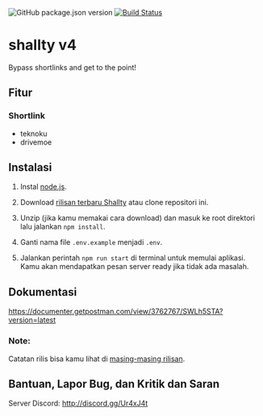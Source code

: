 ![GitHub package.json version](https://img.shields.io/github/package-json/v/gegehprast/shallty) [![Build Status](https://travis-ci.com/gegehprast/shallty.svg?branch=master)](https://travis-ci.com/gegehprast/shallty)

# shallty v4

Bypass shortlinks and get to the point!

## Fitur

### Shortlink

- teknoku
- drivemoe

## Instalasi

1. Instal [node.js](https://nodejs.org/en/).

2. Download [rilisan terbaru Shallty](https://github.com/gegehprast/shallty/releases) atau clone repositori ini.

3. Unzip (jika kamu memakai cara download) dan masuk ke root direktori lalu jalankan `npm install`.

4. Ganti nama file `.env.example` menjadi `.env`.

5. Jalankan perintah `npm run start` di terminal untuk memulai aplikasi. Kamu akan mendapatkan pesan server ready jika tidak ada masalah.


## Dokumentasi

https://documenter.getpostman.com/view/3762767/SWLh5STA?version=latest

### Note:
Catatan rilis bisa kamu lihat di [masing-masing rilisan](https://github.com/gegehprast/shallty/releases).

## Bantuan, Lapor Bug, dan Kritik dan Saran

Server Discord: http://discord.gg/Ur4xJ4t
